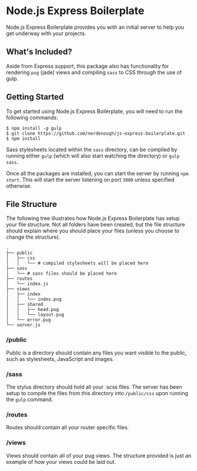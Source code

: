 # Node.js Express Boilerplate
Node.js Express Boilerplate provides you with an initial server to help you get
underway with your projects.

## What's Included?
Aside from Express support, this package also has functionality for rendering
`pug` (jade) views and compiling `sass` to CSS through the use of gulp.

## Getting Started
To get started using Node.js Express Boilerplate, you will need to run the
following commands:

```
$ npm install -g gulp
$ git clone https://github.com/nerdenough/js-express-boilerplate.git
$ npm install
```

Sass stylesheets located within the `sass` directory, can be compiled by running
either `gulp` (which will also start watching the directory) or `gulp sass`.

Once all the packages are installed, you can start the server by running `npm
start`. This will start the server listening on port `3000` unless specified
otherwise.

## File Structure
The following tree illustrates how Node.js Express Boilerplate has setup your
file structure. Not all folders have been created, but the file structure should
explain where you should place your files (unless you choose to change the
structure).

```
.
├── public
│   ├── css
│   │   └── # compiled stylesheets will be placed here
├── sass
│   └── # sass files should be placed here
├── routes
│   └── index.js
├── views
│   ├── index
│   │   └── index.pug
│   ├── shared
│   │   ├── head.pug
│   │   └── layout.pug
│   └── error.pug
└── server.js
```

### /public
Public is a directory should contain any files you want visible to the public,
such as stylesheets, JavaScript and images.

### /sass
The stylus directory should hold all your .scss files. The server has been setup
to compile the files from this directory into `/public/css` upon running the
`gulp` command.

### /routes
Routes should contain all your router specific files.

### /views
Views should contain all of your pug views. The structure provided is just an
example of how your views could be laid out.
